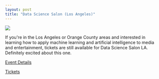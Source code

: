 ```yaml
---
layout: post
title: "Data Science Salon (Los Angeles)"
---
```


![](https://cdn-az.allevents.in/banners/6347ebb0-b74e-11e8-81c9-1b431fd718bc-rimg-w526-h263-dc333333-gmir.png)

If you're in the Los Angeles or Orange County areas and interested in learning how to apply machine learning and artificial intelligence to media and entertainment, tickets are still available for Data Science Salon LA. Definitely excited about this one.

[Event Details](https://datascience.salon/)

[Tickets](https://lnkd.in/ghZj9he)
